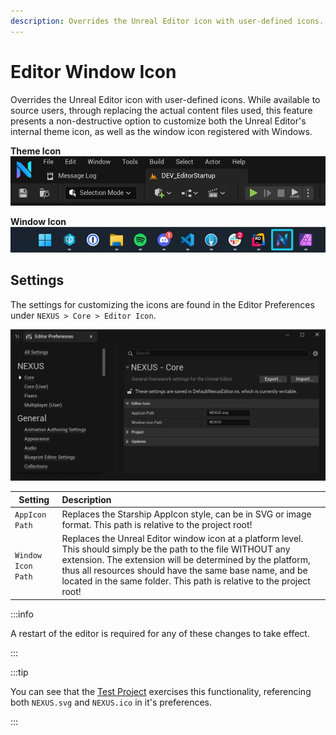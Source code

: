 ```yaml
---
description: Overrides the Unreal Editor icon with user-defined icons.
---
```


# Editor Window Icon

Overrides the Unreal Editor icon with user-defined icons. While available to source users, through replacing the actual content files used, this feature presents a non-destructive option to customize both the Unreal Editor's internal theme icon, as well as the window icon registered with Windows.

**Theme Icon**
![Editor Window Icon: Theme](editor-window-theme-icon.webp)

**Window Icon**
![Editor Window Icon: Bar](editor-window-bar-icon.webp)

## Settings

The settings for customizing the icons are found in the Editor Preferences under  `NEXUS > Core > Editor Icon`.

![Editor Window Icon: Settings](editor-window-icon.webp)

| Setting | Description |
| --- | :-- |
| `AppIcon Path` | Replaces the Starship AppIcon style, can be in SVG or image format. This path is relative to the project root! |
| `Window Icon Path` | Replaces the Unreal Editor window icon at a platform level. This should simply be the path to the file WITHOUT any extension. The extension will be determined by the platform, thus all resources should have the same base name, and be located in the same folder. This path is relative to the project root! |

:::info

A restart of the editor is required for any of these changes to take effect.

:::

:::tip

You can see that the [Test Project](../../../getting-started/test-project.md) exercises this functionality, referencing both `NEXUS.svg` and `NEXUS.ico` in it's preferences.

:::
